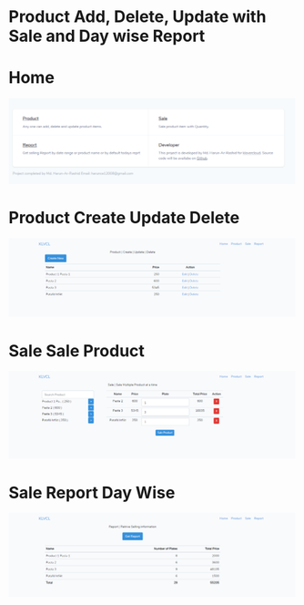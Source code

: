 # Product Add, Delete, Update with Sale and Day wise Report

# Home
![Figure 1](https://github.com/haruncse/klctest/blob/master/home.png)

# Product Create Update Delete
![Figure 2](https://github.com/haruncse/klctest/blob/master/product.png)

# Sale Sale Product 
![Figure 3](https://github.com/haruncse/klctest/blob/master/sale.png)

# Sale Report Day Wise
![Figure 4](https://github.com/haruncse/klctest/blob/master/report.png) 